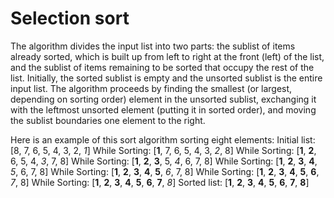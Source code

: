 Selection sort
==============
The algorithm divides the input list into two parts: the sublist of items already 
sorted, which is built up from left to right at the front (left) of the list, and 
the sublist of items remaining to be sorted that occupy the rest of the list. 
Initially, the sorted sublist is empty and the unsorted sublist is the entire 
input list. The algorithm proceeds by finding the smallest (or largest, depending 
on sorting order) element in the unsorted sublist, exchanging it with the 
leftmost unsorted element (putting it in sorted order), and moving the sublist 
boundaries one element to the right.

Here is an example of this sort algorithm sorting eight elements:
Initial list:   [8, 7, 6, 5, 4, 3, 2, *1*]
While Sorting:  [**1**, 7, 6, 5, 4, 3, *2*, 8]
While Sorting:  [**1**, **2**, 6, 5, 4, *3*, 7, 8]
While Sorting:  [**1**, **2**, **3**, 5, *4*, 6, 7, 8]
While Sorting:  [**1**, **2**, **3**, **4**, *5*, 6, 7, 8]
While Sorting:  [**1**, **2**, **3**, **4**, **5**, *6*, 7, 8]
While Sorting:  [**1**, **2**, **3**, **4**, **5**, **6**, *7*, 8]
While Sorting:  [**1**, **2**, **3**, **4**, **5**, **6**, **7**, *8*]
Sorted list:    [**1**, **2**, **3**, **4**, **5**, **6**, **7**, **8**]

